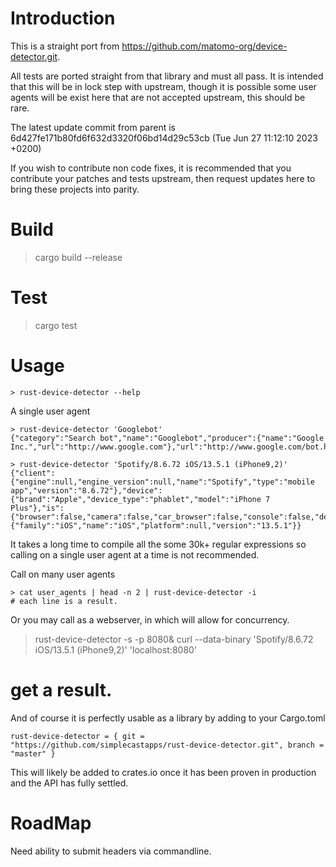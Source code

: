 # Introduction
This is a straight port from https://github.com/matomo-org/device-detector.git.

All tests are ported straight from that library and must all pass. It is intended that
this will be in lock step with upstream, though it is possible some user agents will
be exist here that are not accepted upstream, this should be rare.

The latest update commit from parent is 6d427fe171b80fd6f632d3320f06bd14d29c53cb (Tue Jun 27 11:12:10 2023 +0200)

If you wish to contribute non code fixes, it is recommended that you contribute
your patches and tests upstream, then request updates here to bring these projects into parity.


# Build
> cargo build --release

# Test
> cargo test

# Usage
```shell
> rust-device-detector --help
```

A single user agent

```shell
> rust-device-detector 'Googlebot'
{"category":"Search bot","name":"Googlebot","producer":{"name":"Google Inc.","url":"http://www.google.com"},"url":"http://www.google.com/bot.html"}

> rust-device-detector 'Spotify/8.6.72 iOS/13.5.1 (iPhone9,2)'
{"client":{"engine":null,"engine_version":null,"name":"Spotify","type":"mobile app","version":"8.6.72"},"device":{"brand":"Apple","device_type":"phablet","model":"iPhone 7 Plus"},"is":{"browser":false,"camera":false,"car_browser":false,"console":false,"desktop":false,"feature_phone":false,"feed_reader":false,"library":false,"media_player":false,"mobile":true,"mobile_app":true,"peripheral":false,"pim":false,"portable_media_player":false,"robot":false,"smart_display":false,"smart_phone":false,"smart_speaker":false,"tablet":false,"television":false,"touch_enabled":false},"os":{"family":"iOS","name":"iOS","platform":null,"version":"13.5.1"}}
```

It takes a long time to compile all the some 30k+ regular expressions so calling on a single user agent at a time is not recommended.

Call on many user agents

```
> cat user_agents | head -n 2 | rust-device-detector -i
# each line is a result.
```

Or you may call as a webserver, in which will allow for concurrency.

> rust-device-detector -s -p 8080&
> curl --data-binary 'Spotify/8.6.72 iOS/13.5.1 (iPhone9,2)' 'localhost:8080'
# get a result.

And of course it is perfectly usable as a library by adding to your Cargo.toml
```
rust-device-detector = { git = "https://github.com/simplecastapps/rust-device-detector.git", branch = "master" }
```

This will likely be added to crates.io once it has been proven in production and the API has fully settled.

# RoadMap

Need ability to submit headers via commandline.
